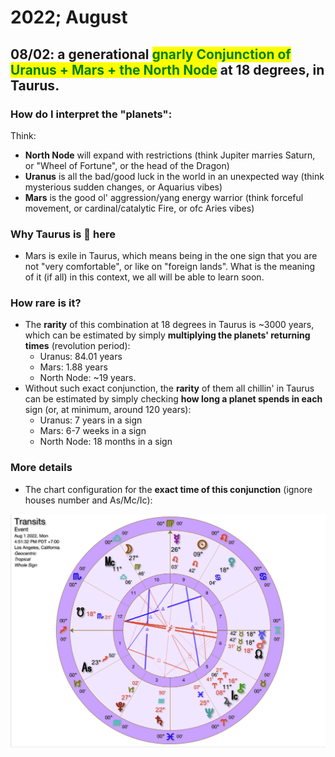 # 2022; August

## 08/02: a generational <mark style="color:green;">**gnarly Conjunction of Uranus + Mars + the North Node**</mark> at 18 degrees, in Taurus.

### How do I interpret the "planets":

Think:

* **North Node** will expand with restrictions (think Jupiter marries Saturn, or "Wheel of Fortune", or the head of the Dragon)
* **Uranus** is all the bad/good luck in the world in an unexpected way (think mysterious sudden changes, or Aquarius vibes)
* **Mars** is the good ol' aggression/yang energy warrior (think forceful movement, or cardinal/catalytic Fire, or ofc Aries vibes)

### Why Taurus is 😬 here

* Mars is exile in Taurus, which means being in the one sign that you are not "very comfortable", or like on "foreign lands". What is the meaning of it (if all) in this context, we all will be able to learn soon.

### How rare is it?

* The **rarity** of this combination at 18 degrees in Taurus is \~3000 years, which can be estimated by simply **multiplying the planets' returning times** (revolution period):
  * Uranus: 84.01 years
  * Mars: 1.88 years
  * North Node: \~19 years.
* Without such exact conjunction, the **rarity** of them all chillin' in Taurus can be estimated by simply checking **how long a planet spends in each** sign (or, at minimum, around 120 years):
  * Uranus: 7 years in a sign
  * Mars: 6-7 weeks in a sign
  * North Node: 18 months in a sign



### More details

* The chart configuration for the **exact time of this conjunction** (ignore houses number and As/Mc/Ic):

![](<../.gitbook/assets/Screen Shot 2022-07-29 at 9.53.27 PM.png>)
